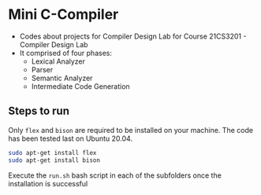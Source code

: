 # Mini C-Compiler
- Codes about projects for Compiler Design Lab for Course 21CS3201 - Compiler Design Lab
- It comprised of four phases:
  - Lexical Analyzer
  - Parser
  - Semantic Analyzer
  - Intermediate Code Generation
  
## Steps to run

Only `flex` and `bison` are required to be installed on your machine. The code has been tested last on Ubuntu 20.04.

```bash
sudo apt-get install flex
sudo apt-get install bison
```

Execute the `run.sh` bash script in each of the subfolders once the installation is successful
